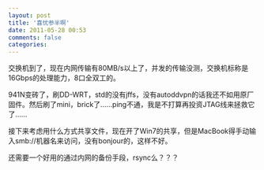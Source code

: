 ```yaml
---
layout: post
title: '喜忧参半啊'
date: 2011-05-28 00:53
comments: false
categories: 
---
```

    

交换机到了，现在内网传输有80MB/s以上了，并发的传输没测，交换机标称是16Gbps的处理能力，8口全双工的。

941N变砖了，刷DD-WRT，std的没有jffs，没有autoddvpn的话我还不如用原厂固件。然后刷了mini，brick了……ping不通，我是不打算再投资JTAG线来拯救它了……

接下来考虑用什么方式共享文件，现在开了Win7的共享，但是MacBook得手动输入smb://机器名来访问，没有bonjour的，这样不好。

还需要一个好用的通过内网的备份手段，rsync么？？？

